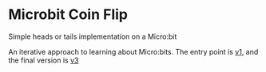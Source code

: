 # Microbit Coin Flip
Simple heads or tails implementation on a Micro:bit

An iterative approach to learning about Micro:bits. The entry point is [v1](versions/v1/v1.py), and the final version is [v3](versions/v3/v3.py)
